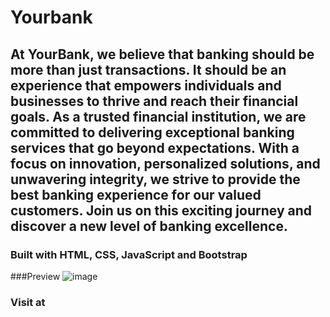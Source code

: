 # Yourbank
## At YourBank, we believe that banking should be more than just transactions. It should be an experience that empowers individuals and businesses to thrive and reach their financial goals. As a trusted financial institution, we are committed to delivering exceptional banking services that go beyond expectations. With a focus on innovation, personalized solutions, and unwavering integrity, we strive to provide the best banking experience for our valued customers. Join us on this exciting journey and discover a new level of banking excellence.

### Built with HTML, CSS, JavaScript and Bootstrap

###Preview
![image](https://github.com/user-attachments/assets/550f41f0-8345-465b-b67f-4fdb00c43e5b)


### Visit at 
